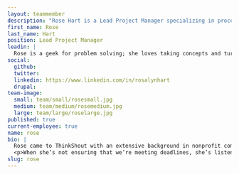 ```yaml
---
layout: teammember
description: "Rose Hart is a Lead Project Manager specializing in process management at ThinkShout, a full service digital agency and B-Corp that specializes in nonprofit tech, digital strategy, website development, accessible design, and brand work."
first_name: Rose
last_name: Hart
position: Lead Project Manager
leadin: |
  Rose is a geek for problem solving; she loves taking concepts and turning them into plans of action. 
social:
  github:
  twitter:
  linkedin: https://www.linkedin.com/in/rosalynhart
  drupal:
team-image:
  small: team/small/rosesmall.jpg
  medium: team/medium/rosemedium.jpg
  large: team/large/roselarge.jpg
published: true
current-employee: true
name: rose
bio: |
  Rose came to ThinkShout with an extensive background in nonprofit communications. Having been on the client side of the table, she cares deeply about supporting and empowering our clients to do their best work. She’s worked with a variety of organizations, including Facing History and Ourselves, Lehigh Valley Health Network, Humane Society of the United States, and the Oregon Department of Fish and Wildlife. She’s worked with nonprofits outside of work too, including co-founding the Bi Brigade, a local LGBTQ support organization.
  <p>When she’s not ensuring that we’re meeting deadlines, she’s listening to history podcasts, re-reading her favorite books, or watching the latest episode of RuPaul’s Drag Race. 
slug: rose
---
```

